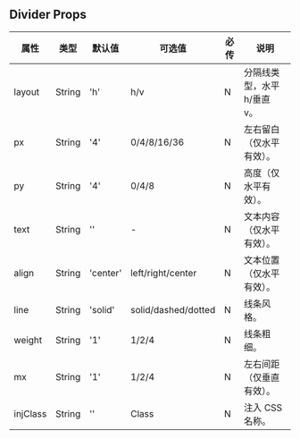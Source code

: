## Divider Props

| 属性     | 类型   | 默认值   | 可选值              | 必传 | 说明                        |
| -------- | ------ | -------- | ------------------- | ---- | --------------------------- |
| layout   | String | 'h'      | h/v                 | N    | 分隔线类型，水平 h/垂直 v。 |
| px       | String | '4'      | 0/4/8/16/36         | N    | 左右留白（仅水平有效）。    |
| py       | String | '4'      | 0/4/8               | N    | 高度（仅水平有效）。        |
| text     | String | ''       | -                   | N    | 文本内容（仅水平有效）。    |
| align    | String | 'center' | left/right/center   | N    | 文本位置（仅水平有效）。    |
| line     | String | 'solid'  | solid/dashed/dotted | N    | 线条风格。                  |
| weight   | String | '1'      | 1/2/4               | N    | 线条粗细。                  |
| mx       | String | '1'      | 1/2/4               | N    | 左右间距（仅垂直有效）。    |
| injClass | String | ''       | Class               | N    | 注入 CSS 名称。             |
